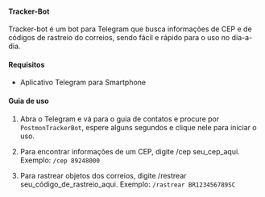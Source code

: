 #### Tracker-Bot
Tracker-bot é um bot para Telegram que busca informações de CEP e de códigos de rastreio do 
correios, sendo fácil e rápido para o uso no dia-a-dia.
#### Requisitos

*  Aplicativo Telegram para Smartphone

#### Guia de uso

1. Abra o Telegram e vá para o guia de contatos e procure por `PostmonTrackerBot`, espere alguns segundos e clique nele para iniciar o uso.

2. Para encontrar informações de um CEP, digite /cep seu_cep_aqui. 
    Exemplo: `/cep 89248000` 
3. Para rastrear objetos dos correios, digite /restrear seu_código_de_rastreio_aqui. 
    Exemplo: `/rastrear BR123456789SC`
